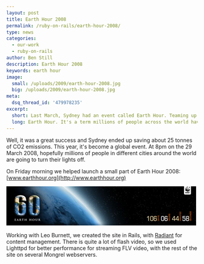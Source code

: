 ```yaml
---
layout: post
title: Earth Hour 2008
permalink: /ruby-on-rails/earth-hour-2008/
type: news
categories:
  - our-work
  - ruby-on-rails
author: Ben Still
description: Earth Hour 2008
keywords: earth hour
image:
  small: /uploads/2009/earth-hour-2008.jpg
  big: /uploads/2009/earth-hour-2008.jpg
meta:
  dsq_thread_id: '479978235'
excerpt:
  short: Last March, Sydney had an event called Earth Hour. Teaming up with Leo Burnett, we designed and built the website for what has become an iconic event across the world.
  long: Earth Hour. It's a term millions of people across the world have heard of and it sparked up right here in little old Sydney. Leo Burnett had the idea, Red Ant had the mad skillz to build it into something lovely.
---
```


Well, it was a great success and Sydney ended up saving about 25 tonnes of CO2 emissions. This year, it's become a global event. At 8pm on the 29 March 2008, hopefully millions of people in different cities around the world are going to turn their lights off.

On Friday morning we helped launch a small part of Earth Hour 2008: [www.earthhour.org](http://www.earthhour.org)

[![earth hour banner](/uploads/2009/earth-hour-2008.jpg)](http://www.earthhour.org "earth hour banner")

Working with Leo Burnett, we created the site in Rails, with [Radiant](http://radiantcms.org/) for content management. There is quite a lot of flash video, so we used Lighttpd for better performance for streaming FLV video, with the rest of the site on several Mongrel webservers.
